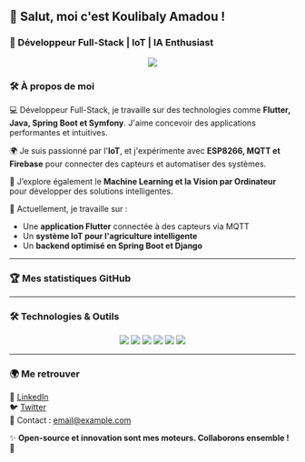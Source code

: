 ## 👋 Salut, moi c'est **Koulibaly Amadou** !

### 🚀 Développeur Full-Stack | IoT | IA Enthusiast  

<p align="center">
  <img src="https://readme-typing-svg.herokuapp.com?size=22&color=F76F00&center=true&vCenter=true&width=600&lines=Passionn%C3%A9+par+le+code+et+l%27innovation!;D%C3%A9veloppeur+Java%2C+Flutter%2C+Spring+Boot!;Sp%C3%A9cialiste+IoT%2C+ESP8266%2C+MQTT!;Explorateur+de+l%27IA+et+du+Machine+Learning!"/>
</p>

### 🛠️ **À propos de moi**

💻 Développeur Full-Stack, je travaille sur des technologies comme **Flutter, Java, Spring Boot et Symfony**. J'aime concevoir des applications performantes et intuitives.

🌍 Je suis passionné par l'**IoT**, et j'expérimente avec **ESP8266, MQTT et Firebase** pour connecter des capteurs et automatiser des systèmes.

🤖 J’explore également le **Machine Learning et la Vision par Ordinateur** pour développer des solutions intelligentes.

🎯 Actuellement, je travaille sur :
- Une **application Flutter** connectée à des capteurs via MQTT
- Un **système IoT pour l'agriculture intelligente**
- Un **backend optimisé en Spring Boot et Django**

---

### 🏆 **Mes statistiques GitHub**

---

### 🛠️ **Technologies & Outils**

<p align="center">
  <img src="https://img.shields.io/badge/Java-ED8B00?style=for-the-badge&logo=java&logoColor=white"/>
  <img src="https://img.shields.io/badge/Flutter-02569B?style=for-the-badge&logo=flutter&logoColor=white"/>
  <img src="https://img.shields.io/badge/Spring%20Boot-6DB33F?style=for-the-badge&logo=spring-boot&logoColor=white"/>
  <img src="https://img.shields.io/badge/Symfony-000000?style=for-the-badge&logo=symfony&logoColor=white"/>
  <img src="https://img.shields.io/badge/Arduino-00979D?style=for-the-badge&logo=arduino&logoColor=white"/>
  <img src="https://img.shields.io/badge/MQTT-660066?style=for-the-badge&logo=mqtt&logoColor=white"/>
</p>

---

### 🌍 **Me retrouver**

🔗 [LinkedIn](https://www.linkedin.com/in/ton-lien/)  
🐦 [Twitter](https://twitter.com/ton-lien/)  
📧 Contact : [email@example.com](mailto:email@example.com)  

✨ **Open-source et innovation sont mes moteurs. Collaborons ensemble !** 🚀
